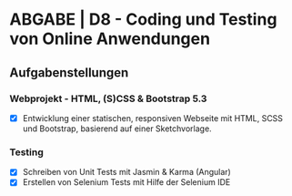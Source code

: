 # ABGABE | D8 - Coding und Testing von Online Anwendungen

## Aufgabenstellungen

### Webprojekt - HTML, (S)CSS & Bootstrap 5.3
- [x] Entwicklung einer statischen, responsiven Webseite mit HTML, SCSS und Bootstrap, basierend auf einer Sketchvorlage.
 
### Testing
- [x] Schreiben von Unit Tests mit Jasmin & Karma (Angular)
- [x] Erstellen von Selenium Tests mit Hilfe der Selenium IDE
